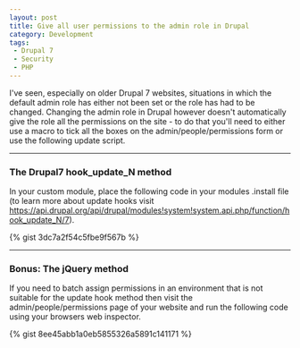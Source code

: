 ```yaml
---
layout: post
title: Give all user permissions to the admin role in Drupal
category: Development
tags:
 - Drupal 7
 - Security
 - PHP
---
```


I've seen, especially on older Drupal 7 websites, situations in which the default admin role has either not been set or the role has had to be changed. Changing the admin role in Drupal however doesn't automatically give the role all the permissions on the site - to do that you'll need to either use a macro to tick all the boxes on the admin/people/permissions form or use the following update script.

--- 

### The Drupal7 hook_update_N method
In your custom module, place the following code in your modules .install file (to learn more about update hooks visit https://api.drupal.org/api/drupal/modules!system!system.api.php/function/hook_update_N/7).

{% gist 3dc7a2f54c5fbe9f567b %}

--- 

### Bonus: The jQuery method
If you need to batch assign permissions in an environment that is not suitable for the update hook method then visit the admin/people/permissions page of your website and run the following code using your browsers web inspector.

{% gist 8ee45abb1a0eb5855326a5891c141171 %}